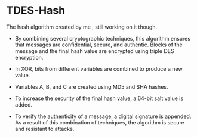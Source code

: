 # TDES-Hash
The hash algorithm created by me , still working on it though.

- By combining several cryptographic techniques, this algorithm ensures that messages are confidential, secure, and authentic.
Blocks of the message and the final hash value are encrypted using triple DES encryption.

- In XOR, bits from different variables are combined to produce a new value.

- Variables A, B, and C are created using MD5 and SHA hashes.

- To increase the security of the final hash value, a 64-bit salt value is added.

- To verify the authenticity of a message, a digital signature is appended.
As a result of this combination of techniques, the algorithm is secure and resistant to attacks.

